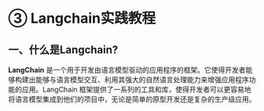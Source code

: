 # ③ Langchain实践教程

## 一、什么是Langchain?

 **LangChain** 是一个用于开发由语言模型驱动的应用程序的框架。它使得开发者能够构建出能够与语言模型交互、利用其强大的自然语言处理能力来增强应用程序功能的应用。LangChain 框架提供了一系列的工具和库，使得开发者可以更容易地将语言模型集成到他们的项目中，无论是简单的原型开发还是复杂的生产级应用。


 

       




